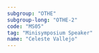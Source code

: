 ```yaml
---
subgroup: "OTHE"
subgroup-long: "OTHE-2"
code: "MS05"
tag: "Minisymposium Speaker"
name: "Celeste Vallejo"
---
```

